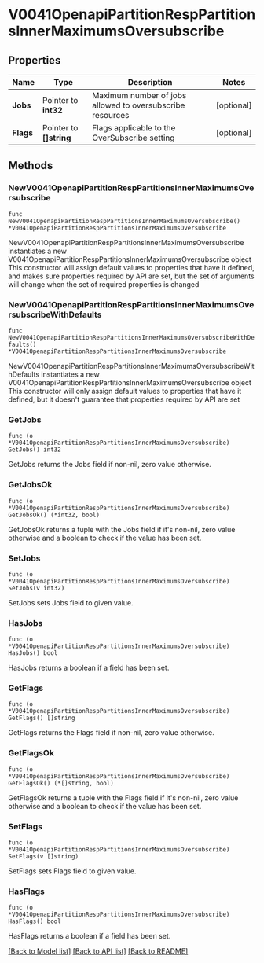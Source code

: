 # V0041OpenapiPartitionRespPartitionsInnerMaximumsOversubscribe

## Properties

Name | Type | Description | Notes
------------ | ------------- | ------------- | -------------
**Jobs** | Pointer to **int32** | Maximum number of jobs allowed to oversubscribe resources | [optional] 
**Flags** | Pointer to **[]string** | Flags applicable to the OverSubscribe setting | [optional] 

## Methods

### NewV0041OpenapiPartitionRespPartitionsInnerMaximumsOversubscribe

`func NewV0041OpenapiPartitionRespPartitionsInnerMaximumsOversubscribe() *V0041OpenapiPartitionRespPartitionsInnerMaximumsOversubscribe`

NewV0041OpenapiPartitionRespPartitionsInnerMaximumsOversubscribe instantiates a new V0041OpenapiPartitionRespPartitionsInnerMaximumsOversubscribe object
This constructor will assign default values to properties that have it defined,
and makes sure properties required by API are set, but the set of arguments
will change when the set of required properties is changed

### NewV0041OpenapiPartitionRespPartitionsInnerMaximumsOversubscribeWithDefaults

`func NewV0041OpenapiPartitionRespPartitionsInnerMaximumsOversubscribeWithDefaults() *V0041OpenapiPartitionRespPartitionsInnerMaximumsOversubscribe`

NewV0041OpenapiPartitionRespPartitionsInnerMaximumsOversubscribeWithDefaults instantiates a new V0041OpenapiPartitionRespPartitionsInnerMaximumsOversubscribe object
This constructor will only assign default values to properties that have it defined,
but it doesn't guarantee that properties required by API are set

### GetJobs

`func (o *V0041OpenapiPartitionRespPartitionsInnerMaximumsOversubscribe) GetJobs() int32`

GetJobs returns the Jobs field if non-nil, zero value otherwise.

### GetJobsOk

`func (o *V0041OpenapiPartitionRespPartitionsInnerMaximumsOversubscribe) GetJobsOk() (*int32, bool)`

GetJobsOk returns a tuple with the Jobs field if it's non-nil, zero value otherwise
and a boolean to check if the value has been set.

### SetJobs

`func (o *V0041OpenapiPartitionRespPartitionsInnerMaximumsOversubscribe) SetJobs(v int32)`

SetJobs sets Jobs field to given value.

### HasJobs

`func (o *V0041OpenapiPartitionRespPartitionsInnerMaximumsOversubscribe) HasJobs() bool`

HasJobs returns a boolean if a field has been set.

### GetFlags

`func (o *V0041OpenapiPartitionRespPartitionsInnerMaximumsOversubscribe) GetFlags() []string`

GetFlags returns the Flags field if non-nil, zero value otherwise.

### GetFlagsOk

`func (o *V0041OpenapiPartitionRespPartitionsInnerMaximumsOversubscribe) GetFlagsOk() (*[]string, bool)`

GetFlagsOk returns a tuple with the Flags field if it's non-nil, zero value otherwise
and a boolean to check if the value has been set.

### SetFlags

`func (o *V0041OpenapiPartitionRespPartitionsInnerMaximumsOversubscribe) SetFlags(v []string)`

SetFlags sets Flags field to given value.

### HasFlags

`func (o *V0041OpenapiPartitionRespPartitionsInnerMaximumsOversubscribe) HasFlags() bool`

HasFlags returns a boolean if a field has been set.


[[Back to Model list]](../README.md#documentation-for-models) [[Back to API list]](../README.md#documentation-for-api-endpoints) [[Back to README]](../README.md)


